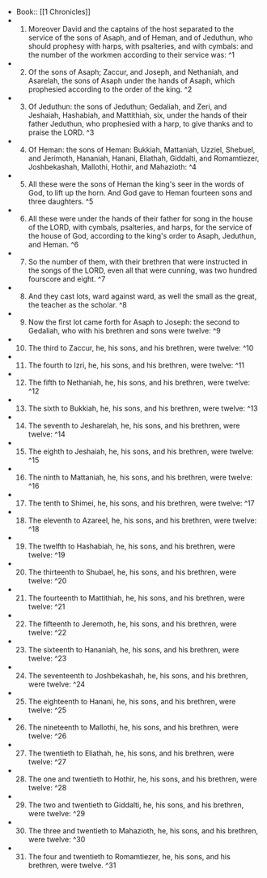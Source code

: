 - Book:: [[1 Chronicles]]
- 1. Moreover David and the captains of the host separated to the service of the sons of Asaph, and of Heman, and of Jeduthun, who should prophesy with harps, with psalteries, and with cymbals: and the number of the workmen according to their service was: ^1
- 2. Of the sons of Asaph; Zaccur, and Joseph, and Nethaniah, and Asarelah, the sons of Asaph under the hands of Asaph, which prophesied according to the order of the king. ^2
- 3. Of Jeduthun: the sons of Jeduthun; Gedaliah, and Zeri, and Jeshaiah, Hashabiah, and Mattithiah, six, under the hands of their father Jeduthun, who prophesied with a harp, to give thanks and to praise the LORD. ^3
- 4. Of Heman: the sons of Heman: Bukkiah, Mattaniah, Uzziel, Shebuel, and Jerimoth, Hananiah, Hanani, Eliathah, Giddalti, and Romamtiezer, Joshbekashah, Mallothi, Hothir, and Mahazioth: ^4
- 5. All these were the sons of Heman the king's seer in the words of God, to lift up the horn. And God gave to Heman fourteen sons and three daughters. ^5
- 6. All these were under the hands of their father for song in the house of the LORD, with cymbals, psalteries, and harps, for the service of the house of God, according to the king's order to Asaph, Jeduthun, and Heman. ^6
- 7. So the number of them, with their brethren that were instructed in the songs of the LORD, even all that were cunning, was two hundred fourscore and eight. ^7
- 8. And they cast lots, ward against ward, as well the small as the great, the teacher as the scholar. ^8
- 9. Now the first lot came forth for Asaph to Joseph: the second to Gedaliah, who with his brethren and sons were twelve: ^9
- 10. The third to Zaccur, he, his sons, and his brethren, were twelve: ^10
- 11. The fourth to Izri, he, his sons, and his brethren, were twelve: ^11
- 12. The fifth to Nethaniah, he, his sons, and his brethren, were twelve: ^12
- 13. The sixth to Bukkiah, he, his sons, and his brethren, were twelve: ^13
- 14. The seventh to Jesharelah, he, his sons, and his brethren, were twelve: ^14
- 15. The eighth to Jeshaiah, he, his sons, and his brethren, were twelve: ^15
- 16. The ninth to Mattaniah, he, his sons, and his brethren, were twelve: ^16
- 17. The tenth to Shimei, he, his sons, and his brethren, were twelve: ^17
- 18. The eleventh to Azareel, he, his sons, and his brethren, were twelve: ^18
- 19. The twelfth to Hashabiah, he, his sons, and his brethren, were twelve: ^19
- 20. The thirteenth to Shubael, he, his sons, and his brethren, were twelve: ^20
- 21. The fourteenth to Mattithiah, he, his sons, and his brethren, were twelve: ^21
- 22. The fifteenth to Jeremoth, he, his sons, and his brethren, were twelve: ^22
- 23. The sixteenth to Hananiah, he, his sons, and his brethren, were twelve: ^23
- 24. The seventeenth to Joshbekashah, he, his sons, and his brethren, were twelve: ^24
- 25. The eighteenth to Hanani, he, his sons, and his brethren, were twelve: ^25
- 26. The nineteenth to Mallothi, he, his sons, and his brethren, were twelve: ^26
- 27. The twentieth to Eliathah, he, his sons, and his brethren, were twelve: ^27
- 28. The one and twentieth to Hothir, he, his sons, and his brethren, were twelve: ^28
- 29. The two and twentieth to Giddalti, he, his sons, and his brethren, were twelve: ^29
- 30. The three and twentieth to Mahazioth, he, his sons, and his brethren, were twelve: ^30
- 31. The four and twentieth to Romamtiezer, he, his sons, and his brethren, were twelve. ^31

